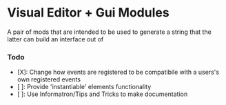 # Visual Editor + Gui Modules
A pair of mods that are intended to be used to generate a string that the latter can build an interface out of


### Todo
- [X]: Change how events are registered to be compatibile with a users's own registered events
- [ ]: Provide 'instantiable' elements functionality
- [ ]: Use Informatron/Tips and Tricks to make documentation